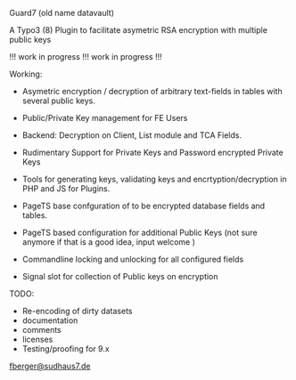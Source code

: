 Guard7
(old name datavault)

A Typo3 (8) Plugin to facilitate asymetric RSA encryption with multiple public keys 

!!! work in progress !!!
work in progress !!!

Working:

- Asymetric encryption / decryption of arbitrary text-fields in tables with several public keys.

- Public/Private Key management for FE Users

- Backend: Decryption on Client, List module and TCA Fields. 
- Rudimentary Support for Private Keys and Password encrypted Private Keys

- Tools for generating keys, validating keys and encrtyption/decryption in PHP and JS for Plugins.

- PageTS base confguration of to be encrypted database fields and tables.

- PageTS based configuration for additional Public Keys (not sure anymore if that is a good idea, input welcome )

- Commandline locking and unlocking for all configured fields

- Signal slot for collection of Public keys on encryption

TODO:
- Re-encoding of dirty datasets 
- documentation
- comments
- licenses
- Testing/proofing for 9.x


fberger@sudhaus7.de

